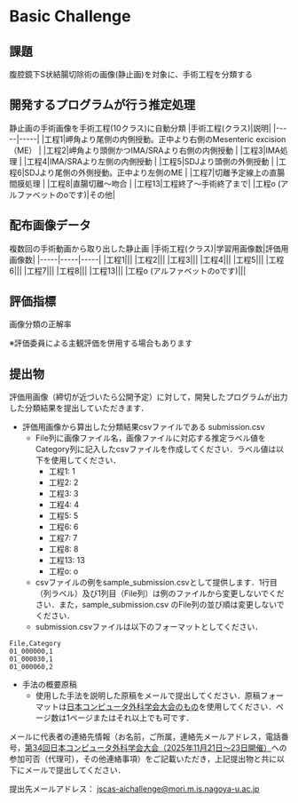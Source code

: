 # Basic Challenge

## 課題
腹腔鏡下S状結腸切除術の画像(静止画)を対象に、手術工程を分類する

## 開発するプログラムが行う推定処理
静止画の手術画像を手術工程(10クラス)に自動分類
|手術工程(クラス)|説明|
|-----|-----|
|工程1|岬角より尾側の内側授動。正中より右側のMesenteric excision（ME）  |
|工程2|岬角より頭側かつIMA/SRAより右側の内側授動  |
|工程3|IMA処理 |
|工程4|IMA/SRAより左側の内側授動 |
|工程5|SDJより頭側の外側授動 |
|工程6|SDJより尾側の外側授動。正中より左側のME |
|工程7|切離予定線上の直腸間膜処理 |
|工程8|直腸切離～吻合 |
|工程13|工程終了～手術終了まで|
|工程o (アルファベットのoです)|その他|


## 配布画像データ
複数回の手術動画から取り出した静止画
|手術工程(クラス)|学習用画像数|評価用画像数|
|-----|-----|-----|
|工程1|||
|工程2|||
|工程3|||
|工程4|||
|工程5|||
|工程6|||
|工程7|||
|工程8|||
|工程13|||
|工程o (アルファベットのoです)|||

## 評価指標
画像分類の正解率

※評価委員による主観評価を併用する場合もあります

## 提出物
評価用画像（締切が近づいたら公開予定）に対して，開発したプログラムが出力した分類結果を提出していただきます．

- 評価用画像から算出した分類結果csvファイルである submission.csv
   - File列に画像ファイル名，画像ファイルに対応する推定ラベル値をCategory列に記入したcsvファイルを作成してください．ラベル値は以下を使用してください．
      - 工程1: 1
      - 工程2: 2
      - 工程3: 3
      - 工程4: 4
      - 工程5: 5
      - 工程6: 6
      - 工程7: 7
      - 工程8: 8
      - 工程13: 13
      - 工程o: o
   - csvファイルの例をsample_submission.csvとして提供します．1行目（列ラベル）及び1列目（File列）は例のファイルから変更しないでください．また，sample_submission.csv のFile列の並び順は変更しないでください．
   - submission.csvファイルは以下のフォーマットとしてください．

```
File,Category   
01_000000,1
01_000030,1
01_000060,2
```

- 手法の概要原稿
   - 使用した手法を説明した原稿をメールで提出してください．原稿フォーマットは[日本コンピュータ外科学会大会のもの](https://jscas34.jp/cfa.html)を使用してください．ページ数は1ページまたはそれ以上でも可です．

メールに代表者の連絡先情報（お名前，ご所属，連絡先メールアドレス，電話番号，[第34回日本コンピュータ外科学会大会（2025年11月21日～23日開催）](https://jscas34.jp/)への参加可否（代理可），その他連絡事項）をご記載いただき，上記提出物と共に以下にメールで提出してください．

提出先メールアドレス：
jscas-aichallenge@mori.m.is.nagoya-u.ac.jp
